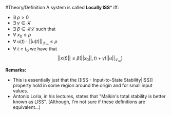 #Theory/Definition 
A system is called **Locally ISS*** iff:
- $\exists~\rho>0$
- $\exists~\gamma\in\mathcal{K}$
- $\exists~\beta\in\mathcal{KL}$
such that
- $\forall~x_0 \leq \rho$
- $\forall~u(t):||u(t)||_{\mathcal{L}_\infty} \leq \rho$
- $\forall~t \geq t_0$
we have that
$$ ||x(t)|| \leq \beta(||x_0||,t) + \gamma(||u||_{\mathcal{L}_\infty})$$


**Remarks:** 
- This is essentially just that the [[ISS - Input-to-State Stability|ISS]] property hold in some region around the origin and for small input values.
- Antonio Loria, in his lectures, states that "Malkin's total stability is better known as LISS". (Although, I'm not sure if these definitions are equivalent...)